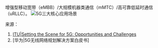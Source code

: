 增强型移动宽带（eMBB）/大规模机器类通信（mMTC）/高可靠低延时通信（uRLLC）。
![5G三大核心应用场景](https://asset.keepeek-cache.com/medias/domain21/_pdf/media4248/649716-gbtsl2mwie/large/4.jpg)

来源：
1. [ITU|Setting the Scene for 5G: Opportunities and Challenges](https://read.itu-ilibrary.org/science-and-technology/setting-the-scene-for-5g_pub/811d7a5f-00eedfa2-en#page4)
2. [华为|5G无线网络规划解决方案白皮书]
